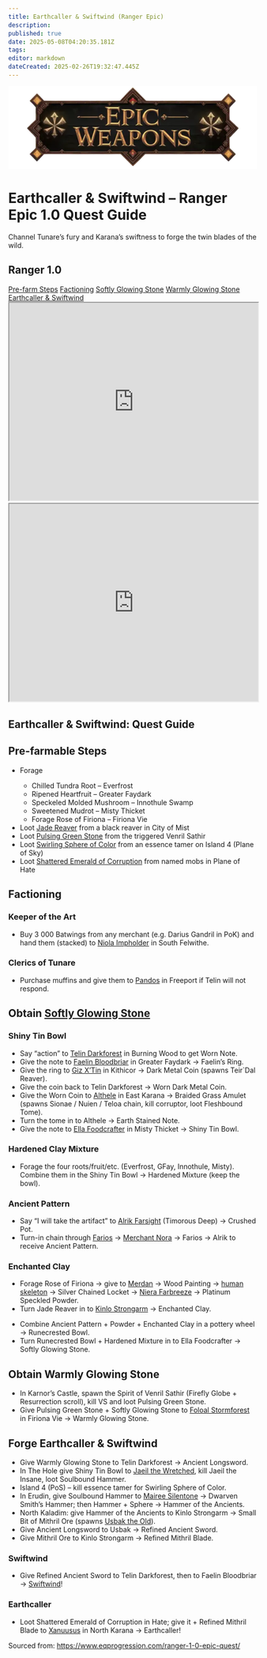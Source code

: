 ```yaml
---
title: Earthcaller & Swiftwind (Ranger Epic)
description: 
published: true
date: 2025-05-08T04:20:35.181Z
tags: 
editor: markdown
dateCreated: 2025-02-26T19:32:47.445Z
---
```


<!-- ───────────── Ranger Epic 1.0 – Earthcaller & Swiftwind ───────────── -->
<div class="page-container">

  <!-- Header ------------------------------------------------------- -->
  <div class="hero-card">
    <img src="/epicweapons.webp" alt="Epic Ranger Weapons Banner" class="hero-img">
    <h1 class="hero-title">Earthcaller &amp; Swiftwind – Ranger Epic&nbsp;1.0 Quest Guide</h1>
    <p class="hero-sub">Channel Tunare’s fury and Karana’s swiftness to forge the twin blades of the wild.</p>
  </div>

  <!-- Original top-level heading kept intact ----------------------- -->
  <h2 id="top" class="quest-card">Ranger 1.0</h2>

  <!-- Quick-Nav ---------------------------------------------------- -->
  <nav class="toc-nav">
    <a href="#prefarm">Pre-farm Steps</a>
    <a href="#faction">Factioning</a>
    <a href="#soft">Softly Glowing Stone</a>
    <a href="#warm">Warmly Glowing Stone</a>
    <a href="#final">Earthcaller &amp; Swiftwind</a>
  </nav>

  <!-- Item Previews ------------------------------------------------ -->
  <iframe src="https://www.thjdi.cc/item/2020488" width="100%" height="400"></iframe>
  <iframe src="https://www.thjdi.cc/item/2020487" width="100%" height="400"></iframe>

  <!-- Intro -------------------------------------------------------- -->
  <div class="quest-card" id="intro">
<h2>Earthcaller&nbsp;&amp;&nbsp;Swiftwind: Quest Guide</h2>
  </div>

  <!-- ────────── Pre-farm Steps ────────── -->
  <div class="quest-card" id="prefarm">
<h2>Pre-farmable Steps</h2>
<ul>
  <li>Forage</li>
  <ul>
    <li>Chilled Tundra Root – Everfrost</li>
    <li>Ripened Heartfruit – Greater Faydark</li>
    <li>Speckeled Molded Mushroom – Innothule Swamp</li>
    <li>Sweetened Mudrot – Misty Thicket</li>
    <li>Forage Rose of Firiona – Firiona Vie</li>
  </ul>
  <li>Loot <a href=https://eqdb.net/item/detail/5664>Jade Reaver</a> from a black reaver in City of Mist</li>
  <li>Loot <a href=https://eqdb.net/item/detail/20461>Pulsing Green Stone</a> from the triggered Venril Sathir</li>
  <li>Loot <a href=https://eqdb.net/item/detail/20494>Swirling Sphere of Color</a> from an essence tamer on Island 4 (Plane of Sky)</li>
  <li>Loot <a href=https://eqdb.net/item/detail/20484>Shattered Emerald of Corruption</a> from named mobs in Plane of Hate</li>
</ul>
  </div>

  <!-- ────────── Factioning ────────── -->
  <div class="quest-card" id="faction">
<h2>Factioning</h2>
<h3>Keeper of the Art</h3>
<ul>
  <li>Buy 3 000 Batwings from any merchant (e.g. Darius Gandril in PoK) and hand them (stacked) to <a href="https://eqdb.net/npc/detail/62021">Niola Impholder</a> in South Felwithe.</li>
</ul>
<h3>Clerics of Tunare</h3>
<ul>
  <li>Purchase muffins and give them to <a href=https://eqdb.net/npc/detail/9057>Pandos</a> in Freeport if Telin will not respond.</li>
</ul>
  </div>

  <!-- ────────── Softly Glowing Stone ────────── -->
  <div class="quest-card" id="soft">
<h2>Obtain <a href=https://eqdb.net/item/detail/20462>Softly Glowing Stone</a></h2>

<h3>Shiny Tin Bowl</h3>
<ul>
  <li>Say “action” to <a href="https://eqdb.net/npc/detail/87082">Telin Darkforest</a> in Burning Wood to get Worn Note.</li>
  <li>Give the note to <a href="https://eqdb.net/npc/detail/54237">Faelin Bloodbriar</a> in Greater Faydark → Faelin’s Ring.</li>
  <li>Give the ring to <a href="https://eqdb.net/npc/detail/20058">Giz X’Tin</a> in Kithicor → Dark Metal Coin (spawns Teir`Dal Reaver).</li>
  <li>Give the coin back to Telin Darkforest → Worn Dark Metal Coin.</li>
  <li>Give the Worn Coin to <a href="https://eqdb.net/npc/detail/15044">Althele</a> in East Karana → Braided Grass Amulet (spawns Sionae / Nuien / Teloa chain, kill corruptor, loot Fleshbound Tome).</li>
  <li>Turn the tome in to Althele → Earth Stained Note.</li>
  <li>Give the note to <a href="https://eqdb.net/npc/detail/33077">Ella Foodcrafter</a> in Misty Thicket → Shiny Tin Bowl.</li>
</ul>

<h3>Hardened Clay Mixture</h3>
<ul>
  <li>Forage the four roots/fruit/etc. (Everfrost, GFay, Innothule, Misty). Combine them in the Shiny Tin Bowl → Hardened Mixture (keep the bowl).</li>
</ul>

<h3>Ancient Pattern</h3>
<ul>
  <li>Say “I will take the artifact” to <a href="https://eqdb.net/npc/detail/96032">Alrik Farsight</a> (Timorous Deep) → Crushed Pot.</li>
  <li>Turn-in chain through <a href="https://eqdb.net/npc/detail/62018">Farios</a> → <a href="https://eqdb.net/npc/detail/61034">Merchant Nora</a> → Farios → Alrik to receive Ancient Pattern.</li>
</ul>

<h3>Enchanted Clay</h3>
<ul>
  <li>Forage Rose of Firiona → give to <a href="https://eqdb.net/npc/detail/3017">Merdan</a> → Wood Painting → <a href=https://eqdb.net/npc/detail/92084>human skeleton</a> → Silver Chained Locket → <a href="https://eqdb.net/npc/detail/3018">Niera Farbreeze</a> → Platinum Speckled Powder.</li>
  <li>Turn Jade Reaver in to <a href="https://eqdb.net/npc/detail/67030">Kinlo Strongarm</a> → Enchanted Clay.</li>
</ul>

<ul>
  <li>Combine Ancient Pattern + Powder + Enchanted Clay in a pottery wheel → Runecrested Bowl.</li>
  <li>Turn Runecrested Bowl + Hardened Mixture in to Ella Foodcrafter → Softly Glowing Stone.</li>
</ul>
  </div>

  <!-- ────────── Warmly Glowing Stone ────────── -->
  <div class="quest-card" id="warm">
<h2>Obtain Warmly Glowing Stone</h2>
<ul>
  <li>In Karnor’s Castle, spawn the Spirit of Venril Sathir (Firefly Globe + Resurrection scroll), kill VS and loot Pulsing Green Stone.</li>
  <li>Give Pulsing Green Stone + Softly Glowing Stone to <a href="https://eqdb.net/npc/detail/84207">Foloal Stormforest</a> in Firiona Vie → Warmly Glowing Stone.</li>
</ul>
  </div>

  <!-- ────────── Earthcaller & Swiftwind ────────── -->
  <div class="quest-card final" id="final">
<h2>Forge Earthcaller &amp; Swiftwind</h2>
<ul>
  <li>Give Warmly Glowing Stone to Telin Darkforest → Ancient Longsword.</li>
  <li>In The Hole give Shiny Tin Bowl to <a href="https://eqdb.net/npc/detail/39041">Jaeil the Wretched</a>, kill Jaeil the Insane, loot Soulbound Hammer.</li>
  <li>Island 4 (PoS) – kill essence tamer for Swirling Sphere of Color.</li>
  <li>In Erudin, give Soulbound Hammer to <a href="https://eqdb.net/npc/detail/23019">Mairee Silentone</a> → Dwarven Smith’s Hammer; then Hammer + Sphere → Hammer of the Ancients.</li>
  <li>North Kaladim: give Hammer of the Ancients to Kinlo Strongarm → Small Bit of Mithril Ore (spawns <a href="https://eqdb.net/npc/detail/67089">Usbak the Old</a>).</li>
  <li>Give Ancient Longsword to Usbak → Refined Ancient Sword.</li>
  <li>Give Mithril Ore to Kinlo Strongarm → Refined Mithril Blade.</li>
</ul>

<h3>Swiftwind</h3>
<ul>
  <li>Give Refined Ancient Sword to Telin Darkforest, then to Faelin Bloodbriar → <a href=https://eqdb.net/item/detail/2020487>Swiftwind</a>!</li>
</ul>

<h3>Earthcaller</h3>
<ul>
  <li>Loot Shattered Emerald of Corruption in Hate; give it + Refined Mithril Blade to <a href="https://eqdb.net/npc/detail/13061">Xanuusus</a> in North Karana → Earthcaller!</li>
</ul>
  </div>

  <p class="reward">Sourced from: <a href="https://www.eqprogression.com/ranger-1-0-epic-quest/">https://www.eqprogression.com/ranger-1-0-epic-quest/</a></p>

</div>
